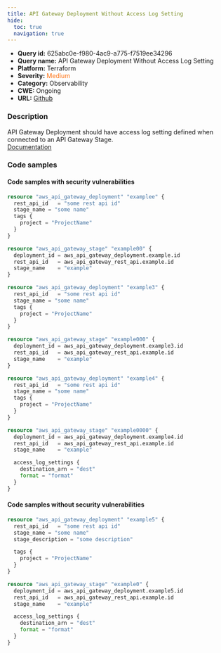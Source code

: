 ```yaml
---
title: API Gateway Deployment Without Access Log Setting
hide:
  toc: true
  navigation: true
---
```


-   **Query id:** 625abc0e-f980-4ac9-a775-f7519ee34296
-   **Query name:** API Gateway Deployment Without Access Log Setting
-   **Platform:** Terraform
-   **Severity:** <span style="color:#ff7213">Medium</span>
-   **Category:** Observability
-   **CWE:** Ongoing
-   **URL:** [Github](https://github.com/DataDog/kics/tree/master/assets/queries/terraform/aws/api_gateway_deployment_without_access_log_setting)

### Description
API Gateway Deployment should have access log setting defined when connected to an API Gateway Stage.<br>
[Documentation](https://registry.terraform.io/providers/hashicorp/aws/latest/docs/resources/api_gateway_deployment)

### Code samples
#### Code samples with security vulnerabilities
```tf title="Positive test num. 1 - tf file" hl_lines="1"
resource "aws_api_gateway_deployment" "examplee" {
  rest_api_id   = "some rest api id"
  stage_name = "some name"
  tags {
    project = "ProjectName"
  }
}

resource "aws_api_gateway_stage" "example00" {
  deployment_id = aws_api_gateway_deployment.example.id
  rest_api_id   = aws_api_gateway_rest_api.example.id
  stage_name    = "example"
}

```
```tf title="Positive test num. 2 - tf file" hl_lines="1"
resource "aws_api_gateway_deployment" "example3" {
  rest_api_id   = "some rest api id"
  stage_name = "some name"
  tags {
    project = "ProjectName"
  }
}

resource "aws_api_gateway_stage" "example000" {
  deployment_id = aws_api_gateway_deployment.example3.id
  rest_api_id   = aws_api_gateway_rest_api.example.id
  stage_name    = "example"
}

```
```tf title="Positive test num. 3 - tf file" hl_lines="1"
resource "aws_api_gateway_deployment" "example4" {
  rest_api_id   = "some rest api id"
  stage_name = "some name"
  tags {
    project = "ProjectName"
  }
}

resource "aws_api_gateway_stage" "example0000" {
  deployment_id = aws_api_gateway_deployment.example4.id
  rest_api_id   = aws_api_gateway_rest_api.example.id
  stage_name    = "example"

  access_log_settings {
    destination_arn = "dest"
    format = "format"
  }
}

```


#### Code samples without security vulnerabilities
```tf title="Negative test num. 1 - tf file"
resource "aws_api_gateway_deployment" "example5" {
  rest_api_id   = "some rest api id"
  stage_name = "some name"
  stage_description = "some description"

  tags {
    project = "ProjectName"
  }
}

resource "aws_api_gateway_stage" "example0" {
  deployment_id = aws_api_gateway_deployment.example5.id
  rest_api_id   = aws_api_gateway_rest_api.example.id
  stage_name    = "example"

  access_log_settings {
    destination_arn = "dest"
    format = "format"
  }
}

```
